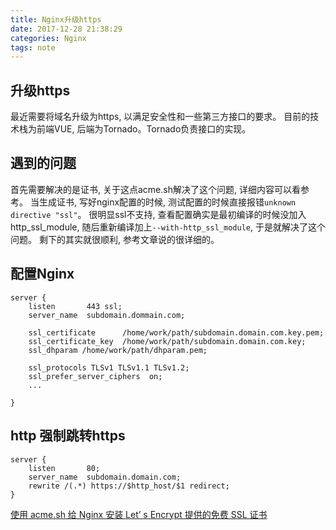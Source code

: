 ```yaml
---
title: Nginx升级https
date: 2017-12-28 21:38:29
categories: Nginx
tags: note
---
```

## 升级https
最近需要将域名升级为https, 以满足安全性和一些第三方接口的要求。
目前的技术栈为前端VUE, 后端为Tornado。Tornado负责接口的实现。
## 遇到的问题
首先需要解决的是证书, 关于这点acme.sh解决了这个问题, 详细内容可以看参考。
当生成证书, 写好nginx配置的时候, 测试配置的时候直接报错`unknown directive "ssl"`。
很明显ssl不支持, 查看配置确实是最初编译的时候没加入http_ssl_module,
随后重新编译加上`--with-http_ssl_module`, 于是就解决了这个问题。
剩下的其实就很顺利, 参考文章说的很详细的。

## 配置Nginx
```
server {
    listen       443 ssl;
    server_name  subdomain.dommain.com;

    ssl_certificate      /home/work/path/subdomain.domain.com.key.pem;
    ssl_certificate_key  /home/work/path/subdomain.domain.com.key;
    ssl_dhparam /home/work/path/dhparam.pem;

	ssl_protocols TLSv1 TLSv1.1 TLSv1.2;
    ssl_prefer_server_ciphers  on;
    ...

}
```

## http 强制跳转https
```
server {
    listen       80;
	server_name  subdomain.domain.com;
    rewrite /(.*) https://$http_host/$1 redirect;
}
```

[使用 acme.sh 给 Nginx 安装 Let’ s Encrypt 提供的免费 SSL 证书](https://ruby-china.org/topics/31983)
